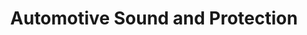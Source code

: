 ---
title: "Automotive Sound and Protection"
url: /norristown/automotive-sound-and-protection/
shop: Autoteile
---